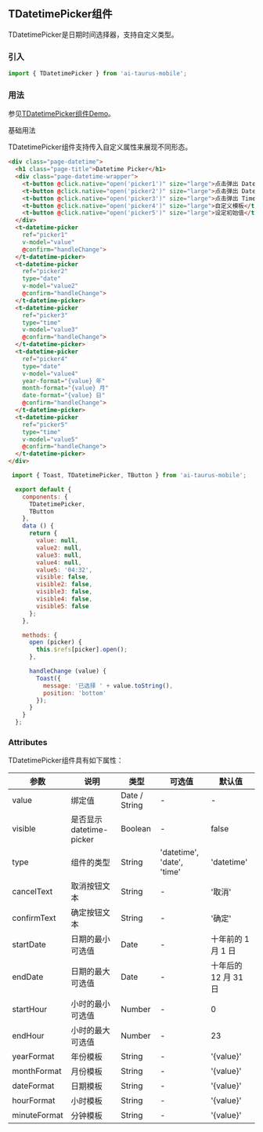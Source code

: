 ## TDatetimePicker组件

TDatetimePicker是日期时间选择器，支持自定义类型。

### 引入

```js
import { TDatetimePicker } from 'ai-taurus-mobile';
```

### 用法

参见[TDatetimePicker组件Demo][datetime-picker-demo]。

基础用法

TDatetimePicker组件支持传入自定义属性来展现不同形态。

```html
<div class="page-datetime">
  <h1 class="page-title">Datetime Picker</h1>
  <div class="page-datetime-wrapper">
    <t-button @click.native="open('picker1')" size="large">点击弹出 DateTime Picker</t-button>
    <t-button @click.native="open('picker2')" size="large">点击弹出 Date Picker</t-button>
    <t-button @click.native="open('picker3')" size="large">点击弹出 Time Picker</t-button>
    <t-button @click.native="open('picker4')" size="large">自定义模板</t-button>
    <t-button @click.native="open('picker5')" size="large">设定初始值</t-button>
  </div>
  <t-datetime-picker
    ref="picker1"
    v-model="value"
    @confirm="handleChange">
  </t-datetime-picker>
  <t-datetime-picker
    ref="picker2"
    type="date"
    v-model="value2"
    @confirm="handleChange">
  </t-datetime-picker>
  <t-datetime-picker
    ref="picker3"
    type="time"
    v-model="value3"
    @confirm="handleChange">
  </t-datetime-picker>
  <t-datetime-picker
    ref="picker4"
    type="date"
    v-model="value4"
    year-format="{value} 年"
    month-format="{value} 月"
    date-format="{value} 日"
    @confirm="handleChange">
  </t-datetime-picker>
  <t-datetime-picker
    ref="picker5"
    type="time"
    v-model="value5"
    @confirm="handleChange">
  </t-datetime-picker>
</div>
```
```js
 import { Toast, TDatetimePicker, TButton } from 'ai-taurus-mobile';

  export default {
    components: {
      TDatetimePicker,
      TButton
    },
    data () {
      return {
        value: null,
        value2: null,
        value3: null,
        value4: null,
        value5: '04:32',
        visible: false,
        visible2: false,
        visible3: false,
        visible4: false,
        visible5: false
      };
    },

    methods: {
      open (picker) {
        this.$refs[picker].open();
      },

      handleChange (value) {
        Toast({
          message: '已选择 ' + value.toString(),
          position: 'bottom'
        });
      }
    }
  };
```
### Attributes

TDatetimePicker组件具有如下属性：

| 参数 | 说明 | 类型 | 可选值 | 默认值 |
| ---- | ---- | ---- | ---- | ---- |
| value | 绑定值 | Date / String | - | - |
| visible | 是否显示 datetime-picker | Boolean | - | false |
| type | 组件的类型 | String | 'datetime', 'date', 'time' | 'datetime' |
| cancelText | 取消按钮文本 | String | - | '取消' |
| confirmText | 确定按钮文本 | String | - | '确定' |
| startDate | 日期的最小可选值 | Date | - | 十年前的 1 月 1 日 |
| endDate | 日期的最大可选值 | Date | - | 十年后的 12 月 31 日 |
| startHour | 小时的最小可选值 | Number | - | 0 |
| endHour | 小时的最大可选值 | Number | - | 23 |
| yearFormat | 年份模板 | String | - | '{value}' |
| monthFormat | 月份模板 | String | - | '{value}' |
| dateFormat | 日期模板 | String | - | '{value}' |
| hourFormat | 小时模板 | String | - | '{value}' |
| minuteFormat | 分钟模板 | String | - | '{value}' |


[datetime-picker-demo]: /static/mobile-demo/examples/index.html#/datetime-picker
